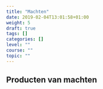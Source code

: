 ```yaml
---
title: "Machten"
date: 2019-02-04T13:01:58+01:00
weight: 5
draft: true
tags: []
categories: []
level: ""
course: ""
topic: ""
---
```


## Producten van machten
